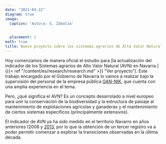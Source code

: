 ```yaml
---
date: "2021-04-22"
diagram: true
image:
  caption: 'Autora: S. Zabalza'
  
  
  placement: 1
math: true
title: Nuevo proyecto sobre los sistemas agrarios de Alto Valor Natural
---
```


Hoy comenzamos de manera oficial el estudio para  [la actualización del indicador de los Sistemas agrarios de Alto Valor Natural (AVN) en Navarra.]({{< ref "/content/es/research/research.md" >}} "Ver proyecto"). Este trabajo encargado por el Gobierno de Navarra lo vamos a realizar bajo la supervisión del personal de la empresa pública [GAN-NIK](https://gan-nik.es/), que cuenta con una amplia experiencia en el tema.

Pero, ¿qué significa el AVN? Es un concepto desarrolado a nivel europeo para unir la conservación de la biodiversidad y la estructura de paisaje al mantenimiento de explotaciones agrícolas y ganaderas y el mantenimiento de ciertos sistemas específicos (principalmente extensivos). 

El indicador de AVN ya ha sido medido en el territorio Navarro en años anteriores (2008 y [2013](https://www.navarra.es/NR/rdonlyres/86815038-FE6D-404A-9A29-3C27FCCBF013/371833/SistemasdeAltoValorNaturalenNavarra2013.pdf), por lo que la obtención de un tercer registro va a poder permitir comenzar a explorar la transiciones observadas en la última década.
